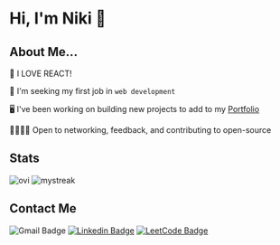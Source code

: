 # Hi, I'm Niki 👋

## About Me...

🎨 I LOVE REACT!

🌱 I'm seeking my first job in `web development`

🖥️ I've been working on building new projects to add to my [Portfolio](https://nrenner0211.github.io/super-react-portfolio/)

🫱🏻‍🫲🏾 Open to networking, feedback, and contributing to open-source

## Stats

<img src="https://github-readme-stats.vercel.app/api/top-langs?username=nrenner0211&show_icons=true&locale=en&layout=compact&theme=tokyonight" alt="ovi" />

<img src="https://github-readme-streak-stats.herokuapp.com/?user=nrenner0211&theme=tokyonight" alt="mystreak"/>

## Contact Me

![Gmail Badge](https://img.shields.io/badge/nrenner0211@gmail.com-D14836?style=for-the-badge&logo=gmail&logoColor=white)
[![Linkedin Badge](https://img.shields.io/badge/nrenner0211-0077B5?style=for-the-badge&logo=linkedin&logoColor=white&link=https://www.linkedin.com/in/nicolette-renner/)](https://www.linkedin.com/in/nicolette-renner/)
[![LeetCode Badge](https://img.shields.io/badge/-LeetCode-FFA116?style=for-the-badge&logo=LeetCode&logoColor=black&link=https://www.leetcode.com/nrenner0211/)](https://www.leetcode.com/nrenner0211/)
